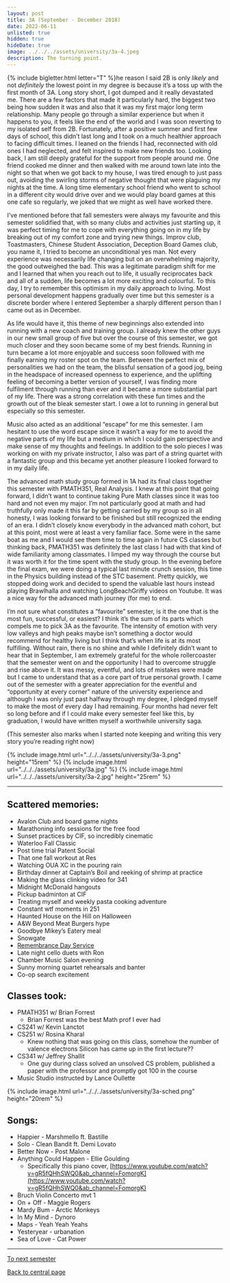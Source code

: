 ```yaml
---
layout: post
title: 3A (September - December 2018)
date: 2022-06-11
unlisted: true
hidden: true
hideDate: true
image: ../../../assets/university/3a-4.jpeg
description: The turning point.
---
```

{% include bigletter.html letter="T" %}he reason I said 2B is only *likely* and not *definitely* the lowest point in my degree is because it’s a toss up with the first month of 3A. Long story short, I got dumped and it really devastated me. There are a few factors that made it particularly hard, the biggest two being how sudden it was and also that it was my first major long term relationship. Many people go through a similar experience but when it happens to you, it feels like the end of the world and I was soon reverting to my isolated self from 2B. Fortunately, after a positive summer and first few days of school, this didn’t last long and I took on a much healthier approach to facing difficult times. I leaned on the friends I had, reconnected with old ones I had neglected, and felt inspired to make new friends too. Looking back, I am still deeply grateful for the support from people around me. One friend cooked me dinner and then walked with me around town late into the night so that when we got back to my house, I was tired enough to just pass out, avoiding the swirling storms of negative thought that were plaguing my nights at the time. A long time elementary school friend who went to school in a different city would drive over and we would play board games at this one cafe so regularly, we joked that we might as well have worked there.

I’ve mentioned before that fall semesters were always my favourite and this semester solidified that, with so many clubs and activities just starting up, it was perfect timing for me to cope with everything going on in my life by breaking out of my comfort zone and trying new things. Improv club, Toastmasters, Chinese Student Association, Deception Board Games club, you name it, I tried to become an unconditional yes man. Not every experience was necessarily life changing but on an overwhelming majority, the good outweighed the bad. This was a legitimate paradigm shift for me and I learned that when you reach out to life, it usually reciprocates back and all of a sudden, life becomes a lot more exciting and colourful. To this day, I try to remember this optimism in my daily approach to living. Most personal development happens gradually over time but this semester is a discrete border where I entered September a sharply different person than I came out as in December.

As life would have it, this theme of new beginnings also extended into running with a new coach and training group. I already knew the other guys in our new small group of five but over the course of this semester, we got much closer and they soon became some of my best friends. Running in turn became a lot more enjoyable and success soon followed with me finally earning my roster spot on the team. Between the perfect mix of personalities we had on the team, the blissful sensation of a good jog, being in the headspace of increased openness to experience, and the uplifting feeling of becoming a better version of yourself, I was finding more fulfilment through running than ever and it became a more substantial part of my life. There was a strong correlation with these fun times and the growth out of the bleak semester start. I owe a lot to running in general but especially so this semester.

Music also acted as an additional “escape” for me this semester. I am hesitant to use the word escape since it wasn’t a way for me to avoid the negative parts of my life but a medium in which I could gain perspective and make sense of my thoughts and feelings. In addition to the solo pieces I was working on with my private instructor, I also was part of a string quartet with a fantastic group and this became yet another pleasure I looked forward to in my daily life.

The advanced math study group formed in 1A had its final class together this semester with PMATH351, Real Analysis. I knew at this point that going forward, I didn’t want to continue taking Pure Math classes since it was too hard and not even my major. I’m not particularly good at math and had truthfully only made it this far by getting carried by my group so in all honesty, I was looking forward to be finished but still recognized the ending of an era. I didn’t closely know everybody in the advanced math cohort, but at this point, most were at least a very familiar face. Some were in the same boat as me and I would see them time to time again in future CS classes but thinking back, PMATH351 was definitely the last class I had with that kind of wide familiarity among classmates. I limped my way through the course but it was worth it for the time spent with the study group. In the evening before the final exam, we were doing a typical last minute crunch session, this time in the Physics building instead of the STC basement. Pretty quickly, we stopped doing work and decided to spend the valuable last hours instead playing Brawlhalla and watching LongBeachGriffy videos on Youtube. It was a nice way for the advanced math journey (for me) to end.

I’m not sure what constitutes a “favourite” semester, is it the one that is the most fun, successful, or easiest? I think it’s the sum of its parts which compels me to pick 3A as the favourite. The intensity of emotion with very low valleys and high peaks maybe isn’t something a doctor would recommend for healthy living but I think that’s when life is at its most fulfilling. Without rain, there is no shine and while I definitely didn’t want to hear that in September, I am extremely grateful for the whole rollercoaster that the semester went on and the opportunity I had to overcome struggle and rise above it. It was messy, eventful, and lots of mistakes were made but I came to understand that as a core part of true personal growth. I came out of the semester with a greater appreciation for the eventful and “opportunity at every corner” nature of the university experience and although I was only just past halfway through my degree, I pledged myself to make the most of every day I had remaining. Four months had never felt so long before and if I could make every semester feel like this, by graduation, I would have written myself a worthwhile university saga.

(This semester also marks when I started note keeping and writing this very story you’re reading right now)

{% include image.html url="../../../assets/university/3a-3.png" height="15rem" %}
{% include image.html url="../../../assets/university/3a.jpg" %}
{% include image.html url="../../../assets/university/3a-2.jpg" height="25rem" %}


---

## Scattered memories:
* Avalon Club and board game nights
* Marathoning info sessions for the free food
* Sunset practices by CIF, so incredibly cinematic
* Waterloo Fall Classic
* Post time trial Patent Social
* That one fall workout at Res
* Watching OUA XC in the pouring rain
* Birthday dinner at Captain’s Boil and reeking of shrimp at practice
* Making the glass clinking video for 341
* Midnight McDonald hangouts
* Pickup badminton at CIF
* Treating myself and weekly pasta cooking adventure
* Constant wtf moments in 251
* Haunted House on the Hill on Halloween
* A&W Beyond Meat Burgers hype
* Goodbye Mikey’s Eatery meal
* Snowgate
* [Remembrance Day Service](https://nick-xie.github.io/blog/2018/11/11/one-century-later.html)
* Late night cello duets with Ron
* Chamber Music Salon evening
* Sunny morning quartet rehearsals and banter
* Co-op search excitement

## Classes took:
* PMATH351 w/ Brian Forrest
    * Brian Forrest was the best Math prof I ever had
* CS241 w/ Kevin Lanctot
* CS251 w/ Rosina Kharal
    * Knew nothing that was going on this class, somehow the number of valence electrons Silicon has came up in the first lecture??
* CS341 w/ Jeffrey Shallit
    * One guy during class solved an unsolved CS problem, published a paper with the professor and promptly got 100 in the course
* Music Studio instructed by Lance Oullette

{% include image.html url="../../../assets/university/3a-sched.png" height="20rem" %}


## Songs:
* Happier - Marshmello ft. Bastille
* Solo - Clean Bandit ft. Demi Lovato
* Better Now - Post Malone
* Anything Could Happen - Ellie Goulding
    * Specifically this piano cover, [https://www.youtube.com/watch?v=gR5fQHhSWQ0&ab_channel=FomorgK](https://www.youtube.com/watch?v=gR5fQHhSWQ0&ab_channel=FomorgK)
* Bruch Violin Concerto mvt 1
* On + Off - Maggie Rogers
* Mardy Bum - Arctic Monkeys
* In My Mind - Dynoro
* Maps - Yeah Yeah Yeahs
* Yesteryear - urbanation
* Sea of Love - Cat Power


---

[To next semester](https://nick-xie.github.io/blog/2022/06/11/coop3.html)

[Back to central page](https://nick-xie.github.io/blog/2022/06/11/this-was-university.html)
